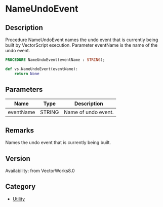 # NameUndoEvent

## Description
Procedure NameUndoEvent names the undo event that is currently being built by VectorScript execution. Parameter eventName is the name of the undo event.

```pascal
PROCEDURE NameUndoEvent(eventName : STRING);
```

```python
def vs.NameUndoEvent(eventName):
    return None
```

## Parameters
|Name|Type|Description|
|---|---|---|
|eventName|STRING|Name of undo event.|

## Remarks
Names the undo event that is currently being built.

## Version
Availability: from VectorWorks8.0

## Category
* [Utility](../Categories/Utility.md)
